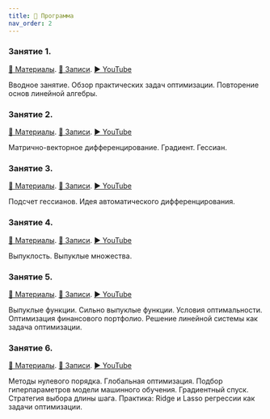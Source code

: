 ```yaml
---
title: 🚀 Программа
nav_order: 2
---
```


### Занятие 1.
[📄 Материалы](/presentations/1.pdf). [📝 Записи](/notes/1.pdf). [▶️ YouTube](https://youtu.be/PA-EpxsI30E) 

Вводное занятие. Обзор практических задач оптимизации. Повторение основ линейной алгебры.

### Занятие 2.
[📄 Материалы](/presentations/2.pdf). [📝 Записи](/notes/2.pdf). [▶️ YouTube](https://youtu.be/K0bPcj5468Q) 

Матрично-векторное дифференцирование. Градиент. Гессиан.

### Занятие 3.
[📄 Материалы](/presentations/3.pdf). [📝 Записи](/notes/3.pdf). [▶️ YouTube](https://youtu.be/4iSTtr9U6zs) 

Подсчет гессианов. Идея автоматического дифференцирования.

### Занятие 4.
[📄 Материалы](/presentations/4.pdf). [📝 Записи](/notes/4.pdf). [▶️ YouTube](https://youtu.be/wldAS7visAI) 

Выпуклость. Выпуклые множества.

### Занятие 5.
[📄 Материалы](/presentations/5.pdf). [📝 Записи](/notes/5.pdf). [▶️ YouTube]() 

Выпуклые функции. Сильно выпуклые функции. Условия оптимальности.  Оптимизация финансового портфолио. Решение линейной системы как задача оптимизации.

### Занятие 6.
[📄 Материалы](/presentations/6.pdf). [📝 Записи](/notes/6.pdf). [▶️ YouTube]() 

Методы нулевого порядка. Глобальная оптимизация. Подбор гиперпараметров модели машинного обучения.
Градиентный спуск. Стратегия выбора длины шага. Практика: Ridge и Lasso регрессии как задачи оптимизации.
